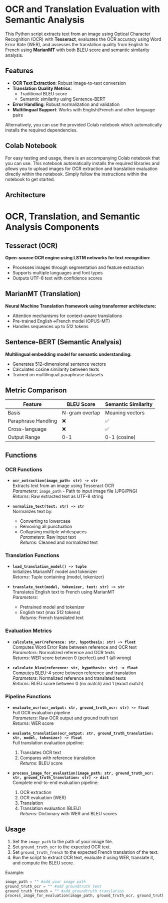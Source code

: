 # OCR and Translation Evaluation with Semantic Analysis

This Python script extracts text from an image using Optical Character Recognition (OCR) with **Tesseract**, evaluates the OCR accuracy using Word Error Rate (WER), and assesses the translation quality from English to French using **MarianMT** with both BLEU score and semantic similarity analysis.

## Features
- **OCR Text Extraction**: Robust image-to-text conversion
- **Translation Quality Metrics**: 
  - Traditional BLEU score
  - Semantic similarity using Sentence-BERT
- **Error Handling**: Robust normalization and validation
- **Multilingual Support**: Works with English/French and other language pairs


Alternatively, you can use the provided Colab notebook which automatically installs the required dependencies.

## Colab Notebook

For easy testing and usage, there is an accompanying Colab notebook that you can use. This notebook automatically installs the required libraries and allows you to upload images for OCR extraction and translation evaluation directly within the notebook. Simply follow the instructions within the notebook to get started.

## Architecture

# OCR, Translation, and Semantic Analysis Components

## Tesseract (OCR)
**Open-source OCR engine using LSTM networks for text recognition:**
- Processes images through segmentation and feature extraction
- Supports multiple languages and font types
- Outputs UTF-8 text with confidence scores

## MarianMT (Translation)
**Neural Machine Translation framework using transformer architecture:**
- Attention mechanisms for context-aware translations
- Pre-trained English→French model (OPUS-MT)
- Handles sequences up to 512 tokens

## Sentence-BERT (Semantic Analysis)
**Multilingual embedding model for semantic understanding:**
- Generates 512-dimensional sentence vectors
- Calculates cosine similarity between texts
- Trained on multilingual paraphrase datasets

## Metric Comparison

| Feature               | BLEU Score       | Semantic Similarity |
|-----------------------|------------------|---------------------|
| Basis                 | N-gram overlap   | Meaning vectors     |
| Paraphrase Handling   | ❌               | ✅                  |
| Cross-language        | ❌               | ✅                  |
| Output Range          | 0-1              | 0-1 (cosine)        |

## Functions


### OCR Functions
- **`ocr_extraction(image_path: str) -> str`**  
  Extracts text from an image using Tesseract OCR  
  *Parameters*: `image_path` - Path to input image file (JPG/PNG)  
  *Returns*: Raw extracted text as UTF-8 string

- **`normalize_text(text: str) -> str`**  
  Normalizes text by:  
  - Converting to lowercase  
  - Removing all punctuation  
  - Collapsing multiple whitespaces  
  *Parameters*: Raw input text  
  *Returns*: Cleaned and normalized text

### Translation Functions
- **`load_translation_model() -> tuple`**  
  Initializes MarianMT model and tokenizer  
  *Returns*: Tuple containing (model, tokenizer)

- **`translate_text(model, tokenizer, text: str) -> str`**  
  Translates English text to French using MarianMT  
  *Parameters*:  
  - Pretrained model and tokenizer  
  - English text (max 512 tokens)  
  *Returns*: French translated text

### Evaluation Metrics
- **`calculate_wer(reference: str, hypothesis: str) -> float`**  
  Computes Word Error Rate between reference and OCR text  
  *Parameters*: Normalized reference and OCR texts  
  *Returns*: WER score between 0 (perfect) and 1 (all wrong)

- **`calculate_bleu(reference: str, hypothesis: str) -> float`**  
  Computes BLEU-4 score between reference and translation  
  *Parameters*: Normalized reference and translated texts  
  *Returns*: BLEU score between 0 (no match) and 1 (exact match)

### Pipeline Functions
- **`evaluate_ocr(ocr_output: str, ground_truth_ocr: str) -> float`**  
  Full OCR evaluation pipeline  
  *Parameters*: Raw OCR output and ground truth text  
  *Returns*: WER score

- **`evaluate_translation(ocr_output: str, ground_truth_translation: str, model, tokenizer) -> float`**  
  Full translation evaluation pipeline:  
  1. Translates OCR text  
  2. Compares with reference translation  
  *Returns*: BLEU score

- **`process_image_for_evaluation(image_path: str, ground_truth_ocr: str, ground_truth_translation: str) -> dict`**  
  Complete end-to-end evaluation pipeline:  
  1. OCR extraction  
  2. OCR evaluation (WER)  
  3. Translation  
  4. Translation evaluation (BLEU)  
  *Returns*: Dictionary with WER and BLEU scores

## Usage

1. Set the `image_path` to the path of your image file.
2. Set `ground_truth_ocr` to the expected OCR text.
3. Set `ground_truth_french` to the expected French translation of the text.
4. Run the script to extract OCR text, evaluate it using WER, translate it, and compute the BLEU score.

Example:
```python
image_path = "" #add your image path
ground_truth_ocr = "" #add groundtruth text
ground_truth_french = "" #add groundtruth translation
process_image_for_evaluation(image_path, ground_truth_ocr, ground_truth_french)
```




